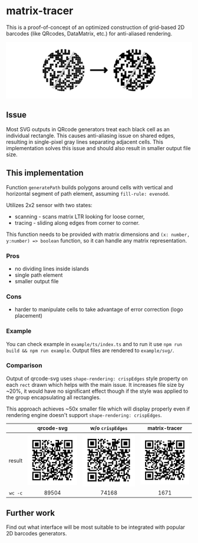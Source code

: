 # matrix-tracer

This is a proof-of-concept of an optimized construction of grid-based 2D
barcodes (like QRcodes, DataMatrix, etc.) for anti-aliased rendering.

![](image.png)

## Issue

Most SVG outputs in QRcode generators treat each black cell as an individual
rectangle. This causes anti-aliasing issue on shared edges, resulting in
single-pixel gray lines separating adjacent cells. This implementation solves
this issue and should also result in smaller output file size.

## This implementation

Function `generatePath` builds polygons around cells with vertical and
horizontal segment of path element, assuming `fill-rule: evenodd`.

Utilizes 2x2 sensor with two states:

- scanning - scans matrix LTR looking for loose corner,
- tracing - sliding along edges from corner to corner.

This function needs to be provided with matrix dimensions and
`(x: number, y:number) => boolean` function, so it can handle any matrix
representation.

### Pros

- no dividing lines inside islands
- single path element
- smaller output file

### Cons

- harder to manipulate cells to take advantage of error correction (logo
  placement)

### Example

You can check example in `example/ts/index.ts` and to run it use
`npm run build && npm run example`. Output files are rendered to `example/svg/`.

### Comparison

Output of qrcode-svg uses `shape-rendering: crispEdges` style property on each
`rect` drawn which helps with the main issue. It increases file size by ~20%, it
would have no significant effect though if the style was applied to the group
encapsulating all rectangles.

This approach achieves ~50x smaller file which will display properly even if
rendering engine doesn't support `shape-rendering: crispEdges`.

|         |           qrcode-svg            |       w/o `crispEdges`        |           matrix-tracer            |
| ------: | :-----------------------------: | :---------------------------: | :--------------------------------: |
|  result | ![](example/svg/qrcode-svg.svg) | ![](example/svg/no-crisp.svg) | ![](example/svg/matrix-tracer.svg) |
| `wc -c` |              89504              |             74168             |                1671                |

## Further work

Find out what interface will be most suitable to be integrated with popular 2D
barcodes generators.
